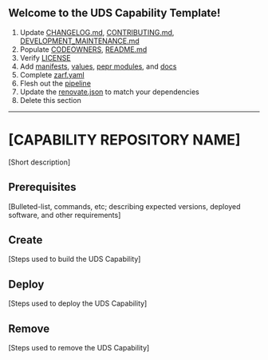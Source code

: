 ## Welcome to the UDS Capability Template!

1. Update [CHANGELOG.md](CHANGELOG.md), [CONTRIBUTING.md](CONTRIBUTING.md), [DEVELOPMENT_MAINTENANCE.md](docs/DEVELOPMENT_MAINTENANCE.md)
1. Populate [CODEOWNERS](CODEOWNERS), [README.md](README.md)
1. Verify [LICENSE](LICENSE)
1. Add [manifests](manifests/), [values](values/), [pepr modules](pepr/), and [docs](docs/)
1. Complete [zarf.yaml](zarf.yaml)
1. Flesh out the [pipeline](.github/)
1. Update the [renovate.json](renovate.json) to match your dependencies
1. Delete this section

***

# [CAPABILITY REPOSITORY NAME]

[Short description]

## Prerequisites

[Bulleted-list, commands, etc; describing expected versions, deployed software, and other requirements]

## Create

[Steps used to build the UDS Capability]

## Deploy

 [Steps used to deploy the UDS Capability]

## Remove

[Steps used to remove the UDS Capability]
